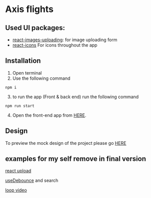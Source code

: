# Axis flights

## Used UI packages:

- [react-images-uploading](https://www.npmjs.com/package/react-images-uploading): for image uploading form
- [react-icons](https://www.npmjs.com/package/react-icons) For icons throughout the app

## Installation

1. Open terminal
2. Use the following command

```shell
npm i
```

3. to run the app (Front & back end) run the following command

```shell
npm run start
```

4. Open the front-end app from [HERE](http://localhost:5001/).

## Design

To preview the mock design of the project please go [HERE](https://excalidraw.com/#json=1khKUGkPXCCThRYMDYCfg,jUzNpKJuQGPWHkkKyfryQw)

## examples for my self remove in final version

[react upload](https://codesandbox.io/p/sandbox/react-images-uploading-demo-typescript-forked-87kvdp?file=%2Fsrc%2FApp.tsx%3A14%2C15-14%2C24)

[useDebounce](https://www.npmjs.com/package/@uidotdev/usehooks?activeTab=code) and search

[loop video](https://developer.mozilla.org/en-US/docs/Web/HTML/Element/video#loop)
